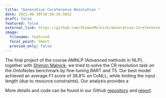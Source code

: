 ```yaml
---
title: "Generative Coreference Resolution "
date: 2021-08-30T16:58:34.585Z
draft: false
featured: false
external_link: https://github.com/ShimonMalnick/Generative-Coreference-Resolution
image:
  filename: featured
  focal_point: Smart
  preview_only: false
---
```

The final project of the course AMNLP (Advanced methods in NLP), together with [Shimon Malnick](https://www.linkedin.com/in/shimon-malnick-1b8404125/), we tried to solve the CR resolution task on the OntoNotes benchmark by fine-tuning BART and T5. Our best model achieved an average F1 score of 36.8% on CoNLL, while limiting the input length (due to resource constraints). Our analysis provides a 

More details and code can be found in our Github [repository](https://github.com/ShimonMalnick/Generative-Coreference-Resolution) and [report](https://drive.google.com/file/d/1UZ4IZqfQ-GxO6Hk_L5fLMc2BouO2079s/view).